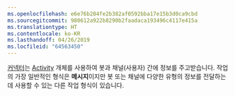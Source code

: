 ```yaml
---
ms.openlocfilehash: e6e76b284fe2b382af0592bba17e15b3d0ca9cbd
ms.sourcegitcommit: 980612a922b8290b2faadaca193496c4117e415a
ms.translationtype: HT
ms.contentlocale: ko-KR
ms.lasthandoff: 04/26/2019
ms.locfileid: "64563450"
---
```

[커넥터](~/dotnet/bot-builder-dotnet-concepts.md#connector)는 <a href="https://docs.botframework.com/en-us/csharp/builder/sdkreference/dc/d2f/class_microsoft_1_1_bot_1_1_connector_1_1_activity.html" target="_blank">Activity</a> 개체를 사용하여 봇과 채널(사용자) 간에 정보를 주고받습니다. 작업의 가장 일반적인 형식은 **메시지**이지만 봇 또는 채널에 다양한 유형의 정보를 전달하는 데 사용할 수 있는 다른 작업 형식이 있습니다. 